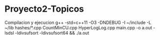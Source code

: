 # Proyecto2-Topicos
Compilacion y ejecucion
g++ -std=c++11 -O3 -DNDEBUG -I ~/include -L ~/lib hashes/*.cpp CountMinCU.cpp  HyperLogLog.cpp main.cpp -o a.out -lsdsl -ldivsufsort -ldivsufsort64 && ./a.out
